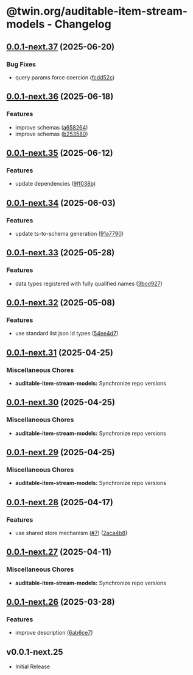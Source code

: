 # @twin.org/auditable-item-stream-models - Changelog

## [0.0.1-next.37](https://github.com/twinfoundation/auditable-item-stream/compare/auditable-item-stream-models-v0.0.1-next.36...auditable-item-stream-models-v0.0.1-next.37) (2025-06-20)


### Bug Fixes

* query params force coercion ([fcdd52c](https://github.com/twinfoundation/auditable-item-stream/commit/fcdd52cf8262a3bc19f6e7e9e6ef145890a9c8aa))

## [0.0.1-next.36](https://github.com/twinfoundation/auditable-item-stream/compare/auditable-item-stream-models-v0.0.1-next.35...auditable-item-stream-models-v0.0.1-next.36) (2025-06-18)


### Features

* improve schemas ([a658264](https://github.com/twinfoundation/auditable-item-stream/commit/a65826423f57ca18d9de44e7e75cb06ab9dd12cb))
* improve schemas ([b253580](https://github.com/twinfoundation/auditable-item-stream/commit/b2535806321f39c7c02db0e04f65fb04c0595dd0))

## [0.0.1-next.35](https://github.com/twinfoundation/auditable-item-stream/compare/auditable-item-stream-models-v0.0.1-next.34...auditable-item-stream-models-v0.0.1-next.35) (2025-06-12)


### Features

* update dependencies ([9ff038b](https://github.com/twinfoundation/auditable-item-stream/commit/9ff038b7e76e9fb586be4f2321231f04258ef794))

## [0.0.1-next.34](https://github.com/twinfoundation/auditable-item-stream/compare/auditable-item-stream-models-v0.0.1-next.33...auditable-item-stream-models-v0.0.1-next.34) (2025-06-03)


### Features

* update ts-to-schema generation ([91a7790](https://github.com/twinfoundation/auditable-item-stream/commit/91a779029dbefeb4af640a9aa54880493521bb7c))

## [0.0.1-next.33](https://github.com/twinfoundation/auditable-item-stream/compare/auditable-item-stream-models-v0.0.1-next.32...auditable-item-stream-models-v0.0.1-next.33) (2025-05-28)


### Features

* data types registered with fully qualified names ([3bcd927](https://github.com/twinfoundation/auditable-item-stream/commit/3bcd92788bfe4976bc88caf230501f5bbf8637f9))

## [0.0.1-next.32](https://github.com/twinfoundation/auditable-item-stream/compare/auditable-item-stream-models-v0.0.1-next.31...auditable-item-stream-models-v0.0.1-next.32) (2025-05-08)


### Features

* use standard list json ld types ([54ee4d7](https://github.com/twinfoundation/auditable-item-stream/commit/54ee4d78c42cfd39745ee7d93903334c398ec8c8))

## [0.0.1-next.31](https://github.com/twinfoundation/auditable-item-stream/compare/auditable-item-stream-models-v0.0.1-next.30...auditable-item-stream-models-v0.0.1-next.31) (2025-04-25)


### Miscellaneous Chores

* **auditable-item-stream-models:** Synchronize repo versions

## [0.0.1-next.30](https://github.com/twinfoundation/auditable-item-stream/compare/auditable-item-stream-models-v0.0.1-next.29...auditable-item-stream-models-v0.0.1-next.30) (2025-04-25)


### Miscellaneous Chores

* **auditable-item-stream-models:** Synchronize repo versions

## [0.0.1-next.29](https://github.com/twinfoundation/auditable-item-stream/compare/auditable-item-stream-models-v0.0.1-next.28...auditable-item-stream-models-v0.0.1-next.29) (2025-04-25)


### Miscellaneous Chores

* **auditable-item-stream-models:** Synchronize repo versions

## [0.0.1-next.28](https://github.com/twinfoundation/auditable-item-stream/compare/auditable-item-stream-models-v0.0.1-next.27...auditable-item-stream-models-v0.0.1-next.28) (2025-04-17)


### Features

* use shared store mechanism ([#7](https://github.com/twinfoundation/auditable-item-stream/issues/7)) ([2aca4b8](https://github.com/twinfoundation/auditable-item-stream/commit/2aca4b85b0102f91c90619f02b116541786cf539))

## [0.0.1-next.27](https://github.com/twinfoundation/auditable-item-stream/compare/auditable-item-stream-models-v0.0.1-next.26...auditable-item-stream-models-v0.0.1-next.27) (2025-04-11)


### Miscellaneous Chores

* **auditable-item-stream-models:** Synchronize repo versions

## [0.0.1-next.26](https://github.com/twinfoundation/auditable-item-stream/compare/auditable-item-stream-models-v0.0.1-next.25...auditable-item-stream-models-v0.0.1-next.26) (2025-03-28)


### Features

* improve description ([6ab6ce7](https://github.com/twinfoundation/auditable-item-stream/commit/6ab6ce7a70d409319ab44658d331933358c78d91))

## v0.0.1-next.25

- Initial Release
